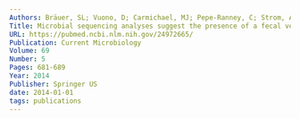 ```yaml
---
Authors: Bräuer, SL; Vuono, D; Carmichael, MJ; Pepe-Ranney, C; Strom, A; Rabinowitz, E; Buckley, DH; Zinder, SH
Title: Microbial sequencing analyses suggest the presence of a fecal veneer on indoor climbing wall holds
URL: https://pubmed.ncbi.nlm.nih.gov/24972665/
Publication: Current Microbiology
Volume: 69
Number: 5
Pages: 681-689
Year: 2014
Publisher: Springer US
date: 2014-01-01
tags: publications
---
```


